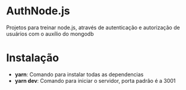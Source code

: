 # AuthNode.js

Projetos para treinar node.js, através de autenticação e autorização de usuários com o auxílio do mongodb

# Instalação

- **yarn**: Comando para instalar todas as dependencias
- **yarn dev**: Comando para iniciar o servidor, porta padrão é a 3001
